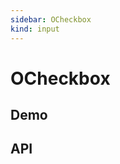 ```yaml
---
sidebar: OCheckbox
kind: input
---
```


# OCheckbox

## Demo

<!-- @usage CheckboxUsage -->
<!-- @case CheckboxGroup -->
<!-- @case CheckboxIndeterminate -->

## API

<!-- @api OCheckbox -->
<!-- @api ../../checkbox-group/__docs__/OCheckboxGroup -->
